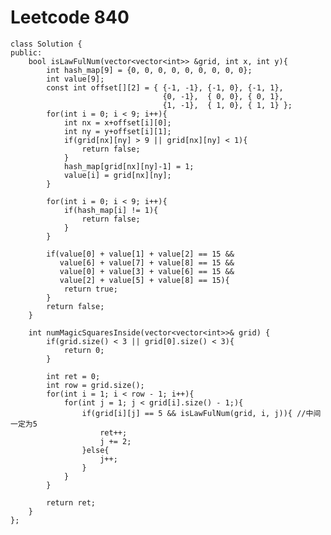 # Leetcode 840
    class Solution {
    public:
        bool isLawFulNum(vector<vector<int>> &grid, int x, int y){
            int hash_map[9] = {0, 0, 0, 0, 0, 0, 0, 0, 0};
            int value[9];
            const int offset[][2] = { {-1, -1}, {-1, 0}, {-1, 1}, 
                                      {0, -1},  { 0, 0}, { 0, 1}, 
                                      {1, -1},  { 1, 0}, { 1, 1} };
            for(int i = 0; i < 9; i++){
                int nx = x+offset[i][0];
                int ny = y+offset[i][1];
                if(grid[nx][ny] > 9 || grid[nx][ny] < 1){
                    return false;
                }
                hash_map[grid[nx][ny]-1] = 1;
                value[i] = grid[nx][ny];
            }

            for(int i = 0; i < 9; i++){
                if(hash_map[i] != 1){
                    return false;
                }
            }

            if(value[0] + value[1] + value[2] == 15 &&
               value[6] + value[7] + value[8] == 15 &&
               value[0] + value[3] + value[6] == 15 &&
               value[2] + value[5] + value[8] == 15){
                return true;
            }
            return false;
        }

        int numMagicSquaresInside(vector<vector<int>>& grid) {
            if(grid.size() < 3 || grid[0].size() < 3){
                return 0;
            }

            int ret = 0;
            int row = grid.size();
            for(int i = 1; i < row - 1; i++){
                for(int j = 1; j < grid[i].size() - 1;){
                    if(grid[i][j] == 5 && isLawFulNum(grid, i, j)){ //中间一定为5
                        ret++;
                        j += 2;
                    }else{
                        j++;
                    }
                }
            }

            return ret;
        }
    };

